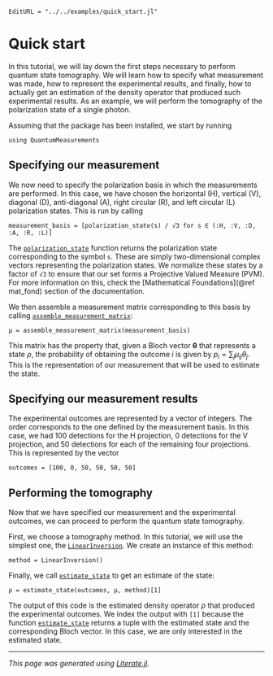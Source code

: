 ```@meta
EditURL = "../../examples/quick_start.jl"
```

# Quick start

In this tutorial, we will lay down the first steps necessary to perform quantum state tomography.
We will learn how to specify what measurement was made, how to represent the experimental results, and
finally, how to actually get an estimation of the density operator that produced such experimental results.
As an example, we will perform the tomography of the polarization state of a single photon.

Assuming that the package has been installed, we start by running

````@example quick_start
using QuantumMeasurements
````

## Specifying our measurement

We now need to specify the polarization basis in which the measurements are performed.
In this case, we have chosen the horizontal (H), vertical (V), diagonal (D), anti-diagonal (A),
right circular (R), and left circular (L) polarization states. This is run by calling

````@example quick_start
measurement_basis = [polarization_state(s) / √3 for s ∈ (:H, :V, :D, :A, :R, :L)]
````

The [`polarization_state`](@ref) function returns the polarization state corresponding to the symbol `s`.
These are simply two-dimensional complex vectors representing the polarization states.
We normalize these states by a factor of `√3` to ensure that our set forms a Projective Valued Measure (PVM).
For more information on this, check the [Mathematical Foundations](@ref mat_fond) section of the documentation.

We then assemble a measurement matrix corresponding to this basis by calling [`assemble_measurement_matrix`](@ref):

````@example quick_start
μ = assemble_measurement_matrix(measurement_basis)
````

This matrix has the property that, given a Bloch vector $\boldsymbol{\theta}$ that represents a state $\rho$,
the probability of obtaining the outcome $i$ is given by $p_i = \sum_{j} \mu_{ij} \theta_j$.
This is the representation of our measurement that will be used to estimate the state.

## Specifying our measurement results

The experimental outcomes are represented by a vector of integers.
The order corresponds to the one defined by the measurement basis.
In this case, we had 100 detections for the H projection, 0 detections for the V projection,
and 50 detections for each of the remaining four projections. This is represented by the vector

````@example quick_start
outcomes = [100, 0, 50, 50, 50, 50]
````

## Performing the tomography

Now that we have specified our measurement and the experimental outcomes,
we can proceed to perform the quantum state tomography.

First, we choose a tomography method. In this tutorial, we will use the simplest one,
the [`LinearInversion`](@ref). We create an instance of this method:

````@example quick_start
method = LinearInversion()
````

Finally, we call [`estimate_state`](@ref) to get an estimate of the state:

````@example quick_start
ρ = estimate_state(outcomes, μ, method)[1]
````

The output of this code is the estimated density operator $\rho$ that produced the experimental outcomes.
We index the output with `[1]` because the function [`estimate_state`](@ref) returns a tuple
with the estimated state and the corresponding Bloch vector. In this case, we are only interested in the estimated state.

---

*This page was generated using [Literate.jl](https://github.com/fredrikekre/Literate.jl).*


